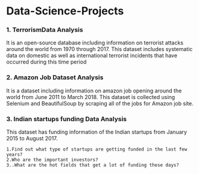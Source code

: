 # Data-Science-Projects

### 1. TerrorismData Analysis
It is an open-source database including information on terrorist attacks around the world from 1970 through 2017. This dataset includes systematic data on domestic as well as international terrorist incidents that have occurred during this time period

### 2. Amazon Job Dataset Analysis
It is a dataset including information on amazon job opening around the world from June 2011 to March 2018. This dataset is collected using Selenium and BeautifulSoup by scraping all of the jobs for Amazon job site.

### 3. Indian startups funding Data Analysis
This dataset has funding information of the Indian startups from January 2015 to August 2017.

    1.Find out what type of startups are getting funded in the last few years?
    2.Who are the important investors?
    3..What are the hot fields that get a lot of funding these days?
